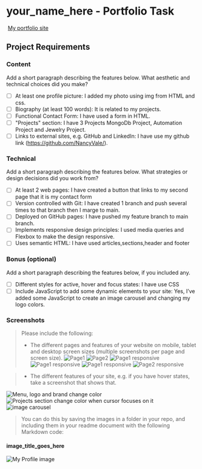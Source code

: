 #  your_name_here - Portfolio Task
​
[My portfolio site](https://nancyvale.github.io/)
​
## Project Requirements

### Content
 Add a short paragraph describing the features below. What aesthetic and technical choices did you make? 
- [ ] At least one profile picture: I added my photo using img from HTML and css.
- [ ] Biography (at least 100 words): It is related to my projects.
- [ ] Functional Contact Form: I have used a form in HTML. 
- [ ] "Projects" section: I have 3 Projects MongoDb Project, Automation Project and Jewelry Project.
- [ ] Links to external sites, e.g. GitHub and LinkedIn: I have use my github link (https://github.com/NancyVale/).
​
### Technical
 Add a short paragraph describing the features below. What strategies or design decisions did you work from? 
- [ ] At least 2 web pages: I have created a button that links to my second page that it is my contact form 
- [ ] Version controlled with Git: I have created 1 branch and push several times to that branch then I marge to main.
- [ ] Deployed on GitHub pages: I have pushed my feature branch to main branch.
- [ ] Implements responsive design principles: I used media queries and Flexbox to make the design responsive.
- [ ] Uses semantic HTML: I have used articles,sections,header and footer

### Bonus (optional)
 Add a short paragraph describing the features below, if you included any. 
- [ ] Different styles for active, hover and focus states: I have use CSS
- [ ] Include JavaScript to add some dynamic elements to your site: Yes, I’ve added some JavaScript to create an image carousel and changing my logo colors.
​
### Screenshots
> Please include the following:
> - The different pages and features of your website on mobile, tablet and desktop screen sizes (multiple screenshots per page and screen size).
![Page1](./imgPages/Project1.png)
![Page2](./imgPages/Project8.png)
![Page1 responsive](./imgPages/Project2.png)
![Page1 responsive](./imgPages/Project3.png)
![Page1 responsive](./imgPages/Project4.png)
![Page2 responsive](./imgPages/Project9.png)

> - The different features of your site, e.g. if you have hover states, take a screenshot that shows that.  
> 
![Menu, logo and brand change color](./imgPages/Project5.png)
![Projects section change color when cursor focuses on it](./imgPages/Project6.png)
![image carousel](./imgPages/Project7.png)

> You can do this by saving the images in a folder in your repo, and including them in your readme document with the following Markdown code: 

####  image_title_goes_here 
![My Profile image](./img/Nancy3.png)
